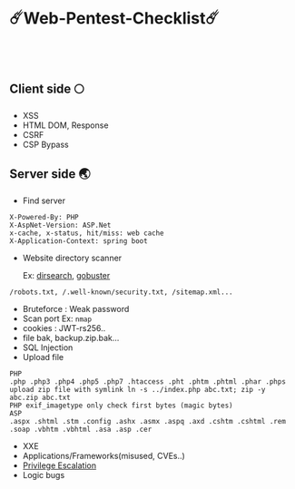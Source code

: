 # ☄️Web-Pentest-Checklist☄️ 
<br><br>

## Client side 🌕
- XSS
- HTML DOM, Response
- CSRF
- CSP Bypass





## Server side 🌏

- Find server
```
X-Powered-By: PHP
X-AspNet-Version: ASP.Net
x-cache, x-status, hit/miss: web cache
X-Application-Context: spring boot
```
- Website directory scanner

    Ex: [dirsearch](https://github.com/maurosoria/dirsearch), [gobuster](https://github.com/OJ/gobuster)

```
/robots.txt, /.well-known/security.txt, /sitemap.xml...
```
- Bruteforce : Weak password
- Scan port 
    Ex: `nmap`
- cookies : JWT-rs256..
- file bak, backup.zip.bak...
- SQL Injection
- Upload file
```
PHP
.php .php3 .php4 .php5 .php7 .htaccess .pht .phtm .phtml .phar .phps
upload zip file with symlink ln -s ../index.php abc.txt; zip -y abc.zip abc.txt
PHP exif_imagetype only check first bytes (magic bytes)
ASP
.aspx .shtml .stm .config .ashx .asmx .aspq .axd .cshtm .cshtml .rem .soap .vbhtm .vbhtml .asa .asp .cer
```
- XXE
- Applications/Frameworks(misused, CVEs..)
- [Privilege Escalation](https://www.hackingarticles.in/exploiting-wildcard-for-privilege-escalation/)
- Logic bugs


